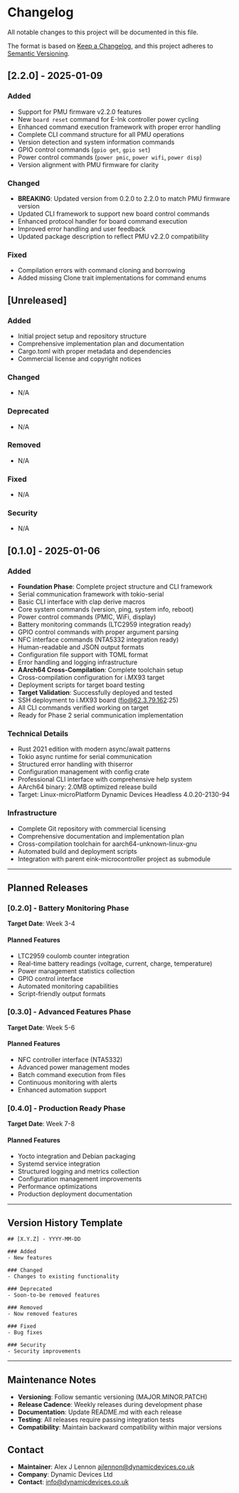 # Changelog

All notable changes to this project will be documented in this file.

The format is based on [Keep a Changelog](https://keepachangelog.com/en/1.0.0/),
and this project adheres to [Semantic Versioning](https://semver.org/spec/v2.0.0.html).

## [2.2.0] - 2025-01-09

### Added
- Support for PMU firmware v2.2.0 features
- New `board reset` command for E-Ink controller power cycling
- Enhanced command execution framework with proper error handling
- Complete CLI command structure for all PMU operations
- Version detection and system information commands
- GPIO control commands (`gpio get`, `gpio set`)
- Power control commands (`power pmic`, `power wifi`, `power disp`)
- Version alignment with PMU firmware for clarity

### Changed
- **BREAKING**: Updated version from 0.2.0 to 2.2.0 to match PMU firmware version
- Updated CLI framework to support new board control commands
- Enhanced protocol handler for board command execution
- Improved error handling and user feedback
- Updated package description to reflect PMU v2.2.0 compatibility

### Fixed
- Compilation errors with command cloning and borrowing
- Added missing Clone trait implementations for command enums

## [Unreleased]

### Added
- Initial project setup and repository structure
- Comprehensive implementation plan and documentation
- Cargo.toml with proper metadata and dependencies
- Commercial license and copyright notices

### Changed
- N/A

### Deprecated
- N/A

### Removed
- N/A

### Fixed
- N/A

### Security
- N/A

## [0.1.0] - 2025-01-06

### Added
- **Foundation Phase**: Complete project structure and CLI framework
- Serial communication framework with tokio-serial
- Basic CLI interface with clap derive macros
- Core system commands (version, ping, system info, reboot)
- Power control commands (PMIC, WiFi, display)
- Battery monitoring commands (LTC2959 integration ready)
- GPIO control commands with proper argument parsing
- NFC interface commands (NTA5332 integration ready)
- Human-readable and JSON output formats
- Configuration file support with TOML format
- Error handling and logging infrastructure
- **AArch64 Cross-Compilation**: Complete toolchain setup
- Cross-compilation configuration for i.MX93 target
- Deployment scripts for target board testing
- **Target Validation**: Successfully deployed and tested
- SSH deployment to i.MX93 board (fio@62.3.79.162:25)
- All CLI commands verified working on target
- Ready for Phase 2 serial communication implementation

### Technical Details
- Rust 2021 edition with modern async/await patterns
- Tokio async runtime for serial communication
- Structured error handling with thiserror
- Configuration management with config crate
- Professional CLI interface with comprehensive help system
- AArch64 binary: 2.0MB optimized release build
- Target: Linux-microPlatform Dynamic Devices Headless 4.0.20-2130-94

### Infrastructure
- Complete Git repository with commercial licensing
- Comprehensive documentation and implementation plan
- Cross-compilation toolchain for aarch64-unknown-linux-gnu
- Automated build and deployment scripts
- Integration with parent eink-microcontroller project as submodule

---

## Planned Releases

### [0.2.0] - Battery Monitoring Phase
**Target Date**: Week 3-4

#### Planned Features
- LTC2959 coulomb counter integration
- Real-time battery readings (voltage, current, charge, temperature)
- Power management statistics collection
- GPIO control interface
- Automated monitoring capabilities
- Script-friendly output formats

### [0.3.0] - Advanced Features Phase
**Target Date**: Week 5-6

#### Planned Features
- NFC controller interface (NTA5332)
- Advanced power management modes
- Batch command execution from files
- Continuous monitoring with alerts
- Enhanced automation support

### [0.4.0] - Production Ready Phase
**Target Date**: Week 7-8

#### Planned Features
- Yocto integration and Debian packaging
- Systemd service integration
- Structured logging and metrics collection
- Configuration management improvements
- Performance optimizations
- Production deployment documentation

---

## Version History Template

```
## [X.Y.Z] - YYYY-MM-DD

### Added
- New features

### Changed
- Changes to existing functionality

### Deprecated
- Soon-to-be removed features

### Removed
- Now removed features

### Fixed
- Bug fixes

### Security
- Security improvements
```

---

## Maintenance Notes

- **Versioning**: Follow semantic versioning (MAJOR.MINOR.PATCH)
- **Release Cadence**: Weekly releases during development phase
- **Documentation**: Update README.md with each release
- **Testing**: All releases require passing integration tests
- **Compatibility**: Maintain backward compatibility within major versions

## Contact

- **Maintainer**: Alex J Lennon <ajlennon@dynamicdevices.co.uk>
- **Company**: Dynamic Devices Ltd
- **Contact**: info@dynamicdevices.co.uk
